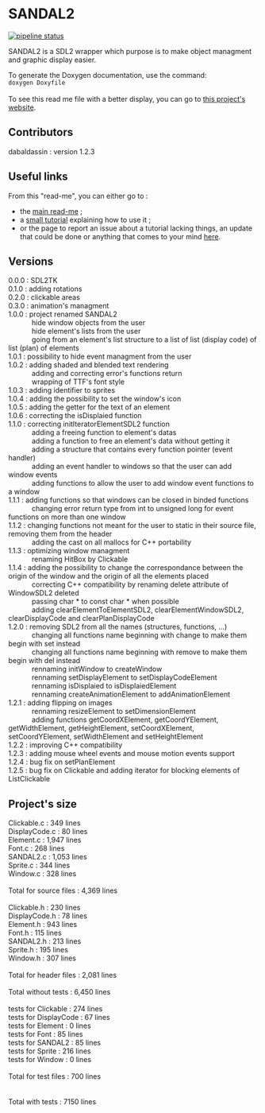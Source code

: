 # SANDAL2

[![pipeline status](https://gitlab.com/BaptistePR/SDL2TK/badges/master/pipeline.svg)](https://gitlab.com/BaptistePR/SDL2TK/commits/master)
  
SANDAL2 is a SDL2 wrapper which purpose is to make object managment and
graphic display easier.  

To generate the Doxygen documentation, use the command:  
`doxygen Doxyfile`  
<br/>
To see this read me file with a better display, you can go to [this project's
website](https://klevh.github.io/SANDAL2/).

## Contributors

dabaldassin : version 1.2.3  

## Useful links

From this "read-me", you can either go to :
* the [main read-me](../README.md) ;
* a [small tutorial](Tutorial.md) explaining how to use it ;
* or the page to report an issue about a tutorial lacking things, an update that could be done or anything that comes to your mind [here](https://github.com/Klevh/SANDAL2/issues/new).

## Versions

0.0.0 : SDL2TK<br/>
0.1.0 : adding rotations<br/>
0.2.0 : clickable areas<br/>
0.3.0 : animation's managment<br/>
1.0.0 : project renamed SANDAL2<br/>
&nbsp;&nbsp;&nbsp;&nbsp;&nbsp;&nbsp;&nbsp;&nbsp;&nbsp;&nbsp;&nbsp;&nbsp;hide window objects from the user<br/>
&nbsp;&nbsp;&nbsp;&nbsp;&nbsp;&nbsp;&nbsp;&nbsp;&nbsp;&nbsp;&nbsp;&nbsp;hide element's lists from the user<br/>
&nbsp;&nbsp;&nbsp;&nbsp;&nbsp;&nbsp;&nbsp;&nbsp;&nbsp;&nbsp;&nbsp;&nbsp;going from an element's list structure to a list of list (display code) of list (plan) of elements<br/>
1.0.1 : possibility to hide event managment from the user<br/>
1.0.2 : adding shaded and blended text rendering<br/>
&nbsp;&nbsp;&nbsp;&nbsp;&nbsp;&nbsp;&nbsp;&nbsp;&nbsp;&nbsp;&nbsp;&nbsp;adding and correcting error's functions return<br/>
&nbsp;&nbsp;&nbsp;&nbsp;&nbsp;&nbsp;&nbsp;&nbsp;&nbsp;&nbsp;&nbsp;&nbsp;wrapping of TTF's font style<br/>
1.0.3 : adding identifier to sprites<br/>
1.0.4 : adding the possibility to set the window's icon<br/>
1.0.5 : adding the getter for the text of an element<br/>
1.0.6 : correcting the isDisplaied function<br/>
1.1.0 : correcting initIteratorElementSDL2 function<br/>
&nbsp;&nbsp;&nbsp;&nbsp;&nbsp;&nbsp;&nbsp;&nbsp;&nbsp;&nbsp;&nbsp;&nbsp;adding a freeing function to element's datas<br/>
&nbsp;&nbsp;&nbsp;&nbsp;&nbsp;&nbsp;&nbsp;&nbsp;&nbsp;&nbsp;&nbsp;&nbsp;adding a function to free an element's data without getting it<br/>
&nbsp;&nbsp;&nbsp;&nbsp;&nbsp;&nbsp;&nbsp;&nbsp;&nbsp;&nbsp;&nbsp;&nbsp;adding a structure that contains every function pointer (event handler)<br/>
&nbsp;&nbsp;&nbsp;&nbsp;&nbsp;&nbsp;&nbsp;&nbsp;&nbsp;&nbsp;&nbsp;&nbsp;adding an event handler to windows so that the user can add window events<br/>
&nbsp;&nbsp;&nbsp;&nbsp;&nbsp;&nbsp;&nbsp;&nbsp;&nbsp;&nbsp;&nbsp;&nbsp;adding functions to allow the user to add window event functions to a window<br/>
1.1.1 : adding functions so that windows can be closed in binded functions<br/>
&nbsp;&nbsp;&nbsp;&nbsp;&nbsp;&nbsp;&nbsp;&nbsp;&nbsp;&nbsp;&nbsp;&nbsp;changing error return type from int to unsigned long for event functions on more than one window<br/>
1.1.2 : changing functions not meant for the user to static in their source file, removing them from the header<br/>
&nbsp;&nbsp;&nbsp;&nbsp;&nbsp;&nbsp;&nbsp;&nbsp;&nbsp;&nbsp;&nbsp;&nbsp;adding the cast on all mallocs for C++ portability<br/>
1.1.3 : optimizing window managment<br/>
&nbsp;&nbsp;&nbsp;&nbsp;&nbsp;&nbsp;&nbsp;&nbsp;&nbsp;&nbsp;&nbsp;&nbsp;renaming HitBox by Clickable<br/>
1.1.4 : adding the possibility to change the correspondance between the origin of the window and the origin of all the elements placed<br/>
&nbsp;&nbsp;&nbsp;&nbsp;&nbsp;&nbsp;&nbsp;&nbsp;&nbsp;&nbsp;&nbsp;&nbsp;correcting C++ compatibility by renaming delete attribute of WindowSDL2 deleted<br/>
&nbsp;&nbsp;&nbsp;&nbsp;&nbsp;&nbsp;&nbsp;&nbsp;&nbsp;&nbsp;&nbsp;&nbsp;passing char * to const char * when possible<br/>
&nbsp;&nbsp;&nbsp;&nbsp;&nbsp;&nbsp;&nbsp;&nbsp;&nbsp;&nbsp;&nbsp;&nbsp;adding clearElementToElementSDL2, clearElementWindowSDL2, clearDisplayCode and clearPlanDisplayCode<br/>
1.2.0 : removing SDL2 from all the names (structures, functions, ...)<br/>
&nbsp;&nbsp;&nbsp;&nbsp;&nbsp;&nbsp;&nbsp;&nbsp;&nbsp;&nbsp;&nbsp;&nbsp;changing all functions name beginning with change to make them begin with set instead<br/>
&nbsp;&nbsp;&nbsp;&nbsp;&nbsp;&nbsp;&nbsp;&nbsp;&nbsp;&nbsp;&nbsp;&nbsp;changing all functions name beginning with remove to make them begin with del instead<br/>
&nbsp;&nbsp;&nbsp;&nbsp;&nbsp;&nbsp;&nbsp;&nbsp;&nbsp;&nbsp;&nbsp;&nbsp;rennaming initWindow to createWindow<br/>
&nbsp;&nbsp;&nbsp;&nbsp;&nbsp;&nbsp;&nbsp;&nbsp;&nbsp;&nbsp;&nbsp;&nbsp;rennaming setDisplayElement to setDisplayCodeElement<br/>
&nbsp;&nbsp;&nbsp;&nbsp;&nbsp;&nbsp;&nbsp;&nbsp;&nbsp;&nbsp;&nbsp;&nbsp;rennaming isDisplaied to isDisplaiedElement<br/>
&nbsp;&nbsp;&nbsp;&nbsp;&nbsp;&nbsp;&nbsp;&nbsp;&nbsp;&nbsp;&nbsp;&nbsp;rennaming createAnimationElement to addAnimationElement<br/>
1.2.1 : adding flipping on images<br/>
&nbsp;&nbsp;&nbsp;&nbsp;&nbsp;&nbsp;&nbsp;&nbsp;&nbsp;&nbsp;&nbsp;&nbsp;rennaming resizeElement to setDimensionElement<br/>
&nbsp;&nbsp;&nbsp;&nbsp;&nbsp;&nbsp;&nbsp;&nbsp;&nbsp;&nbsp;&nbsp;&nbsp;adding functions getCoordXElement, getCoordYElement, getWidthElement, getHeightElement, setCoordXElement, setCoordYElement, setWidthElement and setHeightElement<br/>
1.2.2 : improving C++ compatibility <br/>
1.2.3 : adding mouse wheel events and mouse motion events support <br/>
1.2.4 : bug fix on setPlanElement<br/>
1.2.5 : bug fix on Clickable and adding iterator for blocking elements of ListClickable<br/>

## Project's size

Clickable.c   : 349 lines<br/>
DisplayCode.c : 80 lines<br/>
Element.c     : 1,947 lines<br/>
Font.c        : 268 lines<br/>
SANDAL2.c     : 1,053 lines<br/>
Sprite.c      : 344 lines<br/>
Window.c      : 328 lines<br/>
<br/>
Total for source files : 4,369 lines<br/>
<br/>
Clickable.h   : 230 lines<br/>
DisplayCode.h : 78 lines<br/>
Element.h     : 943 lines<br/>
Font.h        : 115 lines<br/>
SANDAL2.h     : 213 lines<br/>
Sprite.h      : 195 lines<br/>
Window.h      : 307 lines<br/>
<br/>
Total for header files : 2,081 lines<br/>
<br/>
Total without tests : 6,450 lines<br/>
<br/>
tests for Clickable   : 274 lines<br/>
tests for DisplayCode : 67 lines<br/>
tests for Element     : 0 lines<br/>
tests for Font        : 85 lines<br/>
tests for SANDAL2     : 85 lines<br/>
tests for Sprite      : 216 lines<br/>
tests for Window      : 0 lines<br/>
<br/>
Total for test files : 700 lines<br/>
<br/>
<br/>
Total with tests : 7150 lines<br/>